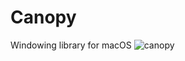 # Canopy
Windowing library for macOS
![canopy](https://github.com/user-attachments/assets/e816ae74-81a7-46b8-a5a1-03fe097045ba)
